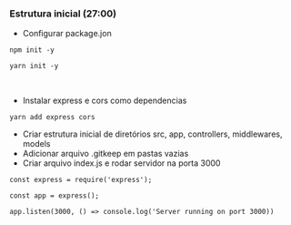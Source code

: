 ### Estrutura inicial (27:00)

- Configurar package.jon
```
npm init -y
```
```
yarn init -y
```
<br>

- Instalar express e cors como dependencias
```
yarn add express cors
```

- Criar estrutura inicial de diretórios src, app, controllers, middlewares, models 
- Adicionar arquivo .gitkeep em pastas vazias
- Criar arquivo index.js e rodar servidor na porta 3000
```
const express = require('express');

const app = express();

app.listen(3000, () => console.log('Server running on port 3000))
```
